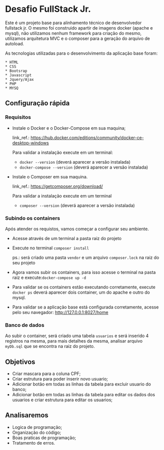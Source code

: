 # Desafio FullStack Jr.

Este é um projeto base para alinhamento técnico de desenvolvedor fullstack jr. O mesmo foi construido apartir de imagens docker (apache e mysql), não utilizamos nenhum framework para criação do mesmo, utilizamos arquitetura MVC e o composer para a geração do arquivo de autoload.

As tecnologias utilizadas para o desenvolvimento da aplicação base foram:
	
	* HTML
	* CSS
	* Bootsrap
	* Javascript
	* Jquery/Ajax
	* PHP
	* MYSQ


## Configuração rápida
 ### Requisitos
 * Instale o Docker e o Docker-Compose em sua maquina;
 
    link_ref.: https://hub.docker.com/editions/community/docker-ce-desktop-windows
 
    Para validar a instalação execute em um terminal:
    * ```docker --version``` (deverá aparecer a versão instalada)
    * ```docker-compose --version``` (deverá aparecer a versão instalada)
 * Instale o Composer em sua maquina.
    
    link_ref.: https://getcomposer.org/download/
    
    Para validar a instalação execute em um terminal 
    * ```composer --version``` (deverá aparecer a versão instalada)
 
 ### Subindo os containers

 Após atender os requistos, vamos começar a configurar seu ambiente.
 
 * Acesse através de um terminal a pasta raiz do projeto
 * Execute no terminal ```composer install```
   
    ps.: será criado uma pasta ```vendor``` e um arquivo ```composer.lock``` na raiz do seu projeto
 
 * Agora vamos subir os containers, para isso acesse o terminal na pasta raiz e execute:```docker-compose up -d```
 * Para validar se os containers estão executando corretamente, 
    execute ```docker ps``` deverá aparecer dois container, um do apache e outro do mysql.

 * Para validar se a aplicação base está configurada corretamente, acesse pelo seu navegador:
    http://127.0.0.1:8027/home

 ### Banco de dados

 Ao subir o container, será criado uma tabela ```usuarios``` e será inserido 4 registros na mesma, para mais detalhes da mesma, analisar arquivo ```myDb.sql``` que se encontra na raiz do projeto.


## Objetivos
 * Criar mascara para a coluna CPF;
 * Criar estrutura para poder inserir novo usuario;
 * Adicionar botão em todas as linhas da tabela para excluir usuario do banco;
 * Adicionar botão em todas as linhas da tabela para editar os dados dos usuarios e criar estrutura para editar os usuarios;


## Analisaremos
 * Logica de programação;
 * Organização do código;
 * Boas praticas de programação;
 * Tratamento de erros.